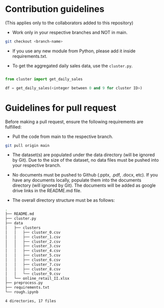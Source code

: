 # Contribution guidelines

(This applies only to the collaborators added to this repository)

- Work only in your respective branches and NOT in main.

```bash
git checkout <branch-name>
```

- If you use any new module from Python, please add it inside requirements.txt.

- To get the aggregated daily sales data, use the ```cluster.py```.

```python

from cluster import get_daily_sales

df = get_daily_sales(<integer between 0 and 9 for cluster ID>)

```


# Guidelines for pull request
Before making a pull request, ensure the following requirements are fulfilled:

- Pull the code from main to the respective branch.

```bash
git pull origin main
```

- The dataset(s) are populated under the data directory (will be ignored by Git). Due to the size of the dataset, no data files must be pushed into your respective branch.

- No documents must be pushed to Github (.pptx, .pdf, .docx, etc). If you have any documents locally, populate them into the documents directory (will ignored by Git). The documents will be added as google drive links in the README.md file.

- The overall directory structure must be as follows:

```bash
.
├── README.md
├── cluster.py
├── data
│   ├── clusters
│   │   ├── cluster_0.csv
│   │   ├── cluster_1.csv
│   │   ├── cluster_2.csv
│   │   ├── cluster_3.csv
│   │   ├── cluster_4.csv
│   │   ├── cluster_5.csv
│   │   ├── cluster_6.csv
│   │   ├── cluster_7.csv
│   │   ├── cluster_8.csv
│   │   └── cluster_9.csv
│   └── online_retail_II.xlsx
├── preprocess.py
├── requirements.txt
└── rough.ipynb

4 directories, 17 files

```
